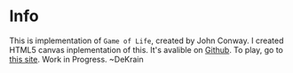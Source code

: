 ﻿# Info
This is implementation of `Game of Life`, created by John Conway.
I created HTML5 canvas inplementation of this.
It's avalible on [Github](https://github.com/dekrain/Game-of-Life).
To play, go to [this site](https://dekrain.github.io/Game-of-Life/).
Work in Progress.
~DeKrain